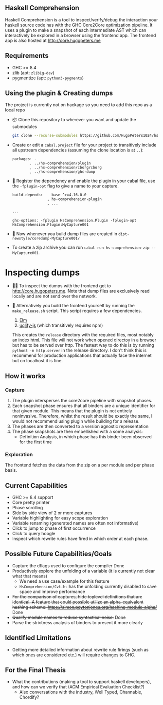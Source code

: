 ## Haskell Comprehension

Haskell Comprehension is a tool to inspect/verify/debug the interaction your haskell source code has with the GHC Core2Core optimization pipeline.
It uses a plugin to make a snapshot of each intermediate AST which can interactively be explored in a browser using the frontend app.
The frontend app is also hosted at http://core.hugopeters.me

## Requirements

* GHC >= 8.4
* zlib (apt: `zlib1g-dev`)
* pygmentize (apt: `python3-pygments`)

## Using the plugin & Creating dumps

The project is currently not on hackage so you need to add this repo as a local repo

- :package: Clone this repository to wherever you want and update the submodules
  ```sh
  git clone --recurse-submodules https://github.com/HugoPeters1024/hs-comprehension 
  ```
- Create or edit a `cabal.project` file for your project to transitively include all upstream dependencies (assuming the clone location is at `..`): 
    ```cabal
    packages: .
            , ../hs-comprehension/plugin
            , ../hs-comprehension/cborg/cborg
            , ../hs-comprehension/ghc-dump
    ```
- :electric_plug: Register the dependency and enable the plugin in your cabal file, use the `-fplugin-opt` flag to give a name to your capture.
    ```cabal
    build-depends:    base ^>=4.16.0.0
                    , hs-comprehension-plugin
                    , ...

    ...

    ghc-options: -fplugin HsComprehension.Plugin -fplugin-opt HsComprehension.Plugin:MyCapture001
    ```

- :floppy_disk: Now whenever you build dump files are created in `dist-newstyle/coredump-MyCapture001/`

- To create a zip archive you can run `cabal run hs-comprehension-zip -- MyCapture001`.

# Inspecting dumps

- :female_detective: To inspect the dumps with the frontend got to http://core.hugopeters.me. Note that dump files are exclusively read locally and are not send over the network.

- :hammer: Alternatively you build the frontend yourself by running the `make_release.sh` script. This script requires a few dependencies.
    1. [Elm](https://guide.elm-lang.org/install/elm.html)
    2. [uglify-js](https://www.npmjs.com/package/uglify-js) (which transitively requires npm)

  This creates the `release` directory with the required files, most notably an index html. This file will not work when opened directoy in a browser but has to be served over http. The fastest way to do this is by running `python3 -m http.server` in the release directory. I don't think this is recommend for production applications that actually face the internet but on localhost it is fine.

## How it works

### Capture

1. The plugin intersperses the core2core pipeline with snapshot phases.
2. Each snapshot phase ensures that all binders are a unique identifier for that given module. This means that the plugin is not entirely noninvasive. Therefore, whilst the result should be exactly the same, I would not recommend using plugin while building for a release.
3. The phases are then converted to a version agnostic representation
3. The phase snapshots are then embellished with a some analysis:
    - Definition Analysis, in which phase has this binder been observed for the first time

### Exploration

The frontend fetches the data from the zip on a per module and per phase basis.

## Current Capabilities

- GHC >= 8.4 support
- Core pretty printer
- Phase scrolling
- Side by side view of 2 or more captures
- Variable highlighting for easy scope exploration
- Variable renaming (generated names are often not informative)
- Click to jump to phase of first occurrence
- Click to query hoogle
- Inspect which rewrite rules have fired in which order at each phase.


## Possible Future Capabilities/Goals

- <del>Capture the dflags used to configure the compiler</del> Done
- Productively explore the unfolding of a variable (it is currently not clear what that means)
    - We need a use case/example for this feature
    - `HsComprehension/Cvt.hs` has the unfolding currently disabled to save space and improve performance
- <del>For the comparison of captures, hide toplevel definitions that are identical. A feature that could possible utilize an alpha-equivalent hashing scheme: https://simon.peytonjones.org/hashing-modulo-alpha/</del> Done
- <del>Qualify module names to reduce syntactical noise.</del> Done
- Parse the strictness analysis of binders to present it more clearly

## Identified Limitations

- Getting more detailed information about rewrite rule firings (such as which ones are considered etc.) will require changes to GHC.


## For the Final Thesis

- What the contributions (making a tool to support haskell developers), and how can we verify that (ACM Empirical Evaluation Checklist?)
    - Also conversations with the industry, Well Typed, Channable, Chordify?






